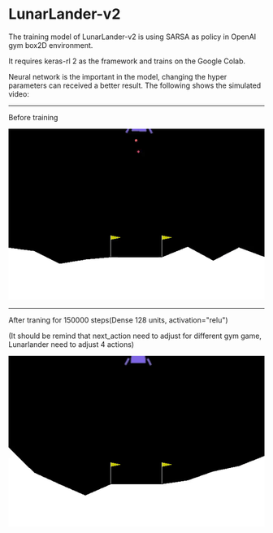 # LunarLander-v2

The training model of LunarLander-v2 is using SARSA as policy in OpenAI gym box2D environment.

It requires keras-rl 2 as the framework and trains on the Google Colab.

Neural network is the important in the model, changing the hyper parameters can received a better result. The following shows the simulated video:

---

Before training

![aaa](https://github.com/susannawcl1120/LunarLander-v2/blob/master/before_training.gif)

---

After traning for 150000 steps(Dense 128 units, activation="relu")

(It should be remind that next_action need to adjust for different gym game, Lunarlander need to adjust 4 actions)

![bbb](https://github.com/susannawcl1120/LunarLander-v2/blob/master/lunarLander_best_result.gif)

